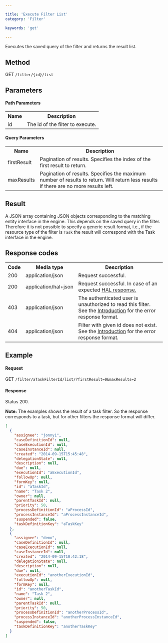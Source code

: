 ```yaml
---

title: 'Execute Filter List'
category: 'Filter'

keywords: 'get'

---
```


Executes the saved query of the filter and returns the result list.

Method
------

GET `/filter/{id}/list`

Parameters
----------

#### Path Parameters

<table class="table table-striped">
  <tr>
    <th>Name</th>
    <th>Description</th>
  </tr>
  <tr>
    <td>id</td>
    <td>The id of the filter to execute.</td>
  </tr>
</table>


#### Query Parameters

<table class="table table-striped">
  <tr>
    <th>Name</th>
    <th>Description</th>
  </tr>
  <tr>
    <td>firstResult</td>
    <td>Pagination of results. Specifies the index of the first result to return.</td>
  </tr>
  <tr>
    <td>maxResults</td>
    <td>
      Pagination of results. Specifies the maximum number of results to return. Will return less
      results if there are no more results left.
    </td>
  </tr>
</table>


Result
------

A JSON array containing JSON objects corresponding to the matching entity interface in the engine.
This depends on the saved query in the filter. Therefore it is not possible to specify a generic
result format, i.e., if the resource type of the filter is `Task` the result will correspond with the
Task interface in the engine.

Response codes
--------------

<table class="table table-striped">
  <tr>
    <th>Code</th>
    <th>Media type</th>
    <th>Description</th>
  </tr>
  <tr>
    <td>200</td>
    <td>application/json</td>
    <td>Request successful.</td>
  </tr>
  <tr>
    <td>200</td>
    <td>application/hal+json</td>
    <td>Request successful. In case of an expected <a href="ref:#overview-hypertext-application-language-hal">HAL</code> response.</td>
  </tr>
  <tr>
    <td>403</td>
    <td>application/json</td>
    <td>
       The authenticated user is unauthorized to read this filter.
      See the <a href="ref:#overview-introduction">Introduction</a> for the error response format.
    </td>
  </tr>
  <tr>
    <td>404</td>
    <td>application/json</td>
    <td>
      Filter with given id does not exist. See the
      <a href="ref:#overview-introduction">Introduction</a> for the error response format.
    </td>
  </tr>
</table>


Example
-------

#### Request

GET `/filter/aTaskFilterId/list/?firstResult=0&maxResults=2`

#### Response

Status 200.

<div class="alert alert-warning" role="alert">
  <strong>Note:</strong> The examples shows the result of a task filter. So the response corresponds
  to a task, but for other filters the response format will differ.
</div>

```json
[
  {
    "assignee": "jonny1",
    "caseDefinitionId": null,
    "caseExecutionId": null,
    "caseInstanceId": null,
    "created": "2014-09-15T15:45:48",
    "delegationState": null,
    "description": null,
    "due": null,
    "executionId": "aExecutionId",
    "followUp": null,
    "formKey": null,
    "id": "aTaskId",
    "name": "Task 2",
    "owner": null,
    "parentTaskId": null,
    "priority": 50,
    "processDefinitionId": "aProcessId",
    "processInstanceId": "aProcessInstanceId",
    "suspended": false,
    "taskDefinitionKey": "aTaskKey"
  },
  {
    "assignee": "demo",
    "caseDefinitionId": null,
    "caseExecutionId": null,
    "caseInstanceId": null,
    "created": "2014-09-15T10:42:18",
    "delegationState": null,
    "description": null,
    "due": null,
    "executionId": "anotherExecutionId",
    "followUp": null,
    "formKey": null,
    "id": "anotherTaskId",
    "name": "Task 2",
    "owner": null,
    "parentTaskId": null,
    "priority": 50,
    "processDefinitionId": "anotherProcessId",
    "processInstanceId": "anotherProcessInstanceId",
    "suspended": false,
    "taskDefinitionKey": "anotherTaskKey"
  }
]
```
